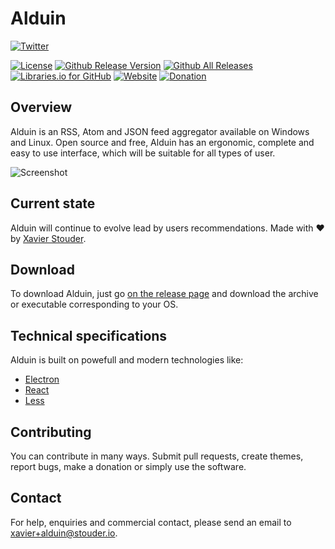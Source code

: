 # Alduin
[![Twitter](https://img.shields.io/twitter/follow/Xstoudi.svg?style=social&label=Follow%20@Xstoudi)](https://twitter.com/Xstoudi)

[![License](https://img.shields.io/badge/license-MIT-blue.svg?style=flat-square)](https://github.com/AlduinApp/alduin/blob/master/LICENSE) 
[![Github Release Version](https://img.shields.io/github/release/AlduinApp/alduin.svg?style=flat-square)](https://github.com/AlduinRSS/alduin/release)
[![Github All Releases](https://img.shields.io/github/downloads/AlduinApp/alduin/total.svg?style=flat-square)](https://github.com/AlduinApp/alduin/releases)
[![Libraries.io for GitHub](https://img.shields.io/librariesio/github/AlduinApp/alduin.svg?style=flat-square)](https://alduinapp.github.io/releases)
[![Website](https://img.shields.io/website-up-down-green-red/https/alduinapp.github.io.svg?label=Alduin%27s%20website&style=flat-square)](https://alduinapp.github.io)
[![Donation](https://img.shields.io/badge/Donate-here-green.svg?style=flat-square)](https://alduinapp.github.io/)


## Overview
Alduin is an RSS, Atom and JSON feed aggregator available on Windows and Linux.
Open source and free, Alduin has an ergonomic, complete and easy to use interface, which will be suitable for all types of user.

![Screenshot](https://i.imgur.com/ei9GHDK.png)

## Current state
Alduin will continue to evolve lead by users recommendations.
Made with :heart: by [Xavier Stouder](https://github.com/Xstoudi).

## Download
To download Alduin, just go [on the release page](https://github.com/AlduinApp/alduin/releases) and download the archive or executable corresponding to your OS.

## Technical specifications
Alduin is built on powefull and modern technologies like:
* [Electron](http://electron.atom.io/)
* [React](https://facebook.github.io/react/)
* [Less](http://lesscss.org/)

## Contributing
You can contribute in many ways. Submit pull requests, create themes, report bugs, make a donation or simply use the software.

## Contact
For help, enquiries and commercial contact, please send an email to [xavier+alduin@stouder.io](mailto://xavier+alduin@stouder.io).
